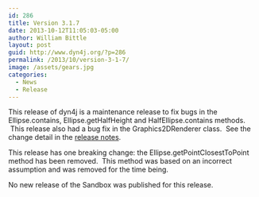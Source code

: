 ```yaml
---
id: 286
title: Version 3.1.7
date: 2013-10-12T11:05:03-05:00
author: William Bittle
layout: post
guid: http://www.dyn4j.org/?p=286
permalink: /2013/10/version-3-1-7/
image: /assets/gears.jpg
categories:
  - News
  - Release
---
```

This release of dyn4j is a maintenance release to fix bugs in the Ellipse.contains, Ellipse.getHalfHeight and HalfEllipse.contains methods.  This release also had a bug fix in the Graphics2DRenderer class.  See the change detail in the <a onclick="javascript:pageTracker._trackPageview('/outgoing/github.com/dyn4j/dyn4j/blob/master/release-notes.txt');" title="Release Notes"  href="https://github.com/dyn4j/dyn4j/blob/master/release-notes.txt">release notes</a>.

This release has one breaking change: the Ellipse.getPointClosestToPoint method has been removed.  This method was based on an incorrect assumption and was removed for the time being.

No new release of the Sandbox was published for this release.